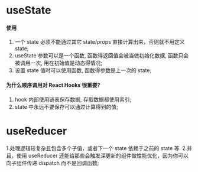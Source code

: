 # useState

#### 使用
1. 一个 state 必须不能通过其它 state/props 直接计算出来，否则就不用定义 state;
2. useState 参数可以是一个函数, 函数得返回值会被当做初始化数据, 函数只会被调用一次, 用在初始值是动态得情况;
3. 设置 state 值时可以使用函数, 函数得参数是上一次的 state;

#### 为什么顺序调用对 React Hooks 很重要?
1. hook 内部使用链表保存数据, 存取数据都使用索引;
2. state 中永远不要保存可以通过计算得到的值;


# useReducer
1.处理逻辑较复杂且包含多个子值，或者下一个 state 依赖于之前的 state 等.
2.并且，使用 useReducer 还能给那些会触发深更新的组件做性能优化，因为你可以向子组件传递 dispatch 而不是回调函数;